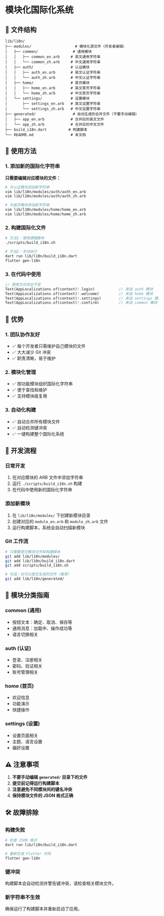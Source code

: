 # 模块化国际化系统

## 📁 文件结构

```
lib/l10n/
├── modules/                    # 模块化源文件（开发者编辑）
│   ├── common/                # 通用模块
│   │   ├── common_en.arb     # 英文通用字符串
│   │   └── common_zh.arb     # 中文通用字符串
│   ├── auth/                 # 认证模块
│   │   ├── auth_en.arb       # 英文认证字符串
│   │   └── auth_zh.arb       # 中文认证字符串
│   ├── home/                 # 首页模块
│   │   ├── home_en.arb       # 英文首页字符串
│   │   └── home_zh.arb       # 中文首页字符串
│   └── settings/             # 设置模块
│       ├── settings_en.arb   # 英文设置字符串
│       └── settings_zh.arb   # 中文设置字符串
├── generated/                 # 自动生成的合并文件（不要手动编辑）
│   ├── app_en.arb            # 合并后的英文文件
│   └── app_zh.arb            # 合并后的中文文件
├── build_i18n.dart          # 构建脚本
└── README.md                 # 本文档
```

## 🚀 使用方法

### 1. 添加新的国际化字符串

**只需要编辑对应模块的文件：**

```bash
# 为认证模块添加新字符串
vim lib/l10n/modules/auth/auth_en.arb
vim lib/l10n/modules/auth/auth_zh.arb

# 为首页模块添加新字符串
vim lib/l10n/modules/home/home_en.arb
vim lib/l10n/modules/home/home_zh.arb
```

### 2. 构建国际化文件

```bash
# 方法1：使用便捷脚本
./scripts/build_i18n.sh

# 方法2：手动执行
dart run lib/l10n/build_i18n.dart
flutter gen-l10n
```

### 3. 在代码中使用

```dart
// 使用方式完全不变
Text(AppLocalizations.of(context)!.login)           // 来自 auth 模块
Text(AppLocalizations.of(context)!.welcome)         // 来自 home 模块
Text(AppLocalizations.of(context)!.settings)        // 来自 settings 模块
Text(AppLocalizations.of(context)!.confirm)         // 来自 common 模块
```

## 🎯 优势

### 1. 团队协作友好
- ✅ 每个开发者只需维护自己模块的文件
- ✅ 大大减少 Git 冲突
- ✅ 职责清晰，易于维护

### 2. 模块化管理
- ✅ 按功能模块组织国际化字符串
- ✅ 便于查找和维护
- ✅ 支持模块级复用

### 3. 自动化构建
- ✅ 自动合并所有模块文件
- ✅ 自动检测键冲突
- ✅ 一键构建整个国际化系统

## 🔧 开发流程

### 日常开发
1. 在对应模块的 ARB 文件中添加字符串
2. 运行 `./scripts/build_i18n.sh` 构建
3. 在代码中使用新的国际化字符串

### 添加新模块
1. 在 `lib/l10n/modules/` 下创建新模块目录
2. 创建对应的 `module_en.arb` 和 `module_zh.arb` 文件
3. 运行构建脚本，系统会自动扫描新模块

### Git 工作流
```bash
# 只需要提交模块文件和构建脚本
git add lib/l10n/modules/
git add lib/l10n/build_i18n.dart
git add scripts/build_i18n.sh

# 可选：也可以提交生成的文件（推荐）
git add lib/l10n/generated/
```

## 📝 模块分类指南

### common (通用)
- 按钮文本：确定、取消、保存等
- 通用消息：加载中、操作成功等
- 语言切换相关

### auth (认证)
- 登录、注册相关
- 密码、验证相关
- 账号管理相关

### home (首页)
- 欢迎信息
- 功能演示
- 快捷操作

### settings (设置)
- 设置页面相关
- 主题、语言设置
- 偏好设置

## ⚠️ 注意事项

1. **不要手动编辑 `generated/` 目录下的文件**
2. **提交前记得运行构建脚本**
3. **注意避免不同模块间的键名冲突**
4. **保持模块文件的 JSON 格式正确**

## 🛠️ 故障排除

### 构建失败
```bash
# 检查 JSON 格式
dart run lib/l10n/build_i18n.dart

# 重新生成 Flutter 代码
flutter gen-l10n
```

### 键冲突
构建脚本会自动检测并警告键冲突，请检查相关模块文件。

### 新字符串不生效
确保运行了构建脚本并重新启动了应用。

